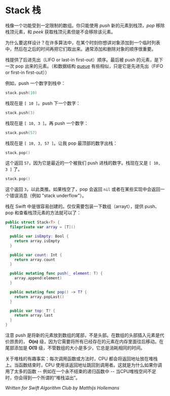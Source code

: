 # Stack 栈

栈像一个功能受到一定限制的数组。你只能使用 *push* 新的元素到栈顶，*pop* 移除栈顶元素，和 *peek* 获取栈顶元素但是不会移除该元素。

为什么要这样设计？在许多算法中，在某个时刻你想讲对象添加到一个临时列表中，然后在之后的时间再把它们取出来。通常添加和删除对象的顺序很重要。

栈提供了后进先出（LIFO or last-in first-out）顺序。最后被 push 的元素，是下一次 pop 出来的元素。（和数据结构  [queue](../Queue/) 有些相似，只是它是先进先出（FIFO or first-in first-out））

例如，push 一个数字到栈中：

```swift
stack.push(10)
```

栈现在是 `[ 10 ]`。push 下一个数字：

```swift
stack.push(3)
```

栈现在是 `[ 10, 3 ]`。再 push 一个数字：

```swift
stack.push(57)
```

栈现在是 `[ 10, 3, 57 ]`。让我 pop 最顶部的数字出栈：

```swift
stack.pop()
```

这个返回 `57`，因为它是最近的一个被我们 push 进栈的数字。栈现在又是 `[ 10, 3 ]` 了。

```swift
stack.pop()
```

这个返回 `3`，以此类推。如果栈空了，pop 会返回 `nil` 或者在某些实现中会返回一个错误消息（例如 "stack underflow"）。

栈在 Swift 中是很容易创建的。仅仅需要包装一下数组（arrayt），提供 push、pop 和查看栈顶元素的方法就可以了：

```swift
public struct Stack<T> {
  fileprivate var array = [T]()

  public var isEmpty: Bool {
    return array.isEmpty
  }

  public var count: Int {
    return array.count
  }

  public mutating func push(_ element: T) {
    array.append(element)
  }

  public mutating func pop() -> T? {
    return array.popLast()
  }

  public var top: T? {
    return array.last
  }
}
```

注意 push 是将新的元素放到数组的尾部，不是头部。在数组的头部插入元素是代价昂贵的， **O(n)** 级，因为它需要将所有已经存在的元素在内存里面往后移动。在尾部添加是  **O(1)** 级，不管数组的大小是多少，它总是消耗相同的时间。

关于堆栈的有趣事实：每次调用函数或方法时，CPU 都会将返回地址放在堆栈上。当函数结束时，CPU 使用该返回地址跳回到调用者。这就是为什么如果你调用了太多的函数 -- 例如在一个永不结束的递归函数中 -- 当CPU堆栈空间不足时，你会得到一个所谓的“堆栈溢出”。


*Written for Swift Algorithm Club by Matthijs Hollemans*


